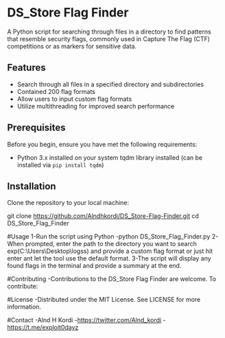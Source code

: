 # DS_Store Flag Finder
A Python script for searching through files in a directory to find patterns that resemble security flags, commonly used in Capture The Flag (CTF) competitions or as markers for sensitive data.


## Features
- Search through all files in a specified directory and subdirectories
- Contained 200 flag formats
- Allow users to input custom flag formats
- Utilize multithreading for improved search performance


## Prerequisites
Before you begin, ensure you have met the following requirements:

- Python 3.x installed on your system
  tqdm library installed (can be installed via `pip install tqdm`)

## Installation
Clone the repository to your local machine:

git clone https://github.com/Alndhkordi/DS_Store-Flag-Finder.git
cd DS_Store_Flag_Finder

#Usage
1-Run the script using Python
-python DS_Store_Flag_Finder.py
2-When prompted, enter the path to the directory you want to search exp(C:\Users\Desktop\logss) and provide a custom flag format or just hit enter ant let the tool use the default format.
3-The script will display any found flags in the terminal and provide a summary at the end.

#Contributing
-Contributions to the DS_Store Flag Finder are welcome. To contribute:

#License
-Distributed under the MIT License. See LICENSE for more information.

#Contact
-Alnd H Kordi 
-https://twitter.com/Alnd_kordi
-https://t.me/exploit0dayz
